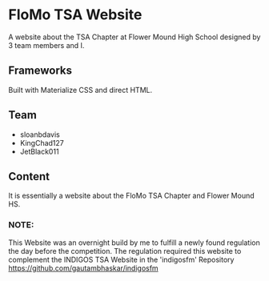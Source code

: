 # FloMo TSA Website
A website about the TSA Chapter at Flower Mound High School designed by 3 team members and I. 

## Frameworks
Built with Materialize CSS and direct HTML. 

## Team
- sloanbdavis
- KingChad127
- JetBlack011

## Content
It is essentially a website about the FloMo TSA Chapter and Flower Mound HS. 

### NOTE: 
This Website was an overnight build by me to fulfill a newly found regulation the day before the competition. 
The regulation required this website to complement the INDIGOS TSA Website in the 'indigosfm' Repository
https://github.com/gautambhaskar/indigosfm

